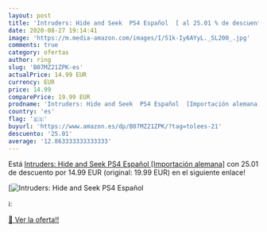 ```yaml
---
layout: post
title: 'Intruders: Hide and Seek  PS4 Español  [ al 25.01 % de descuento'
date: 2020-08-27 19:14:41
image: 'https://m.media-amazon.com/images/I/51k-Iy6AYyL._SL200_.jpg'
comments: true
category: ofertas
author: ring
slug: 'B07MZ21ZPK-es'
actualPrice: 14.99 EUR
currency: EUR
price: 14.99
comparePrice: 19.99 EUR
prodname: 'Intruders: Hide and Seek  PS4 Español  [Importación alemana]'
country: 'es'
flag: '🇪🇸'
buyurl: 'https://www.amazon.es/dp/B07MZ21ZPK/?tag=tolees-21'
descuento: '25.01'
average: '12.863333333333333'
---
```


Está [Intruders: Hide and Seek  PS4 Español  [Importación alemana]](https://www.amazon.es/dp/B07MZ21ZPK/?tag=tolees-21) con 25.01 de descuento por 14.99 EUR (original: 19.99 EUR) en el siguiente enlace!

[![Intruders: Hide and Seek  PS4 Español  [](https://m.media-amazon.com/images/I/51k-Iy6AYyL._SL200_.jpg)](https://www.amazon.es/dp/B07MZ21ZPK/?tag=tolees-21)

ℹ️:


[🛒 Ver la oferta!!](https://www.amazon.es/dp/B07MZ21ZPK/?tag=tolees-21)
